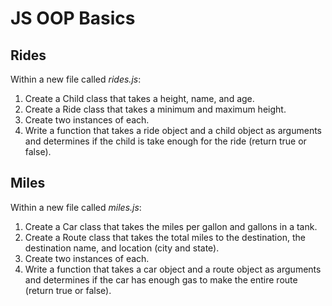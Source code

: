 # JS OOP Basics

## Rides

Within a new file called *rides.js*:

1. Create a Child class that takes a height, name, and age.
1. Create a Ride class that takes a minimum and maximum height.
1. Create two instances of each.
1. Write a function that takes a ride object and a child object as arguments and determines if the child is take enough for the ride (return true or false).

## Miles

Within a new file called *miles.js*:

1. Create a Car class that takes the miles per gallon and gallons in a tank.
1. Create a Route class that takes the total miles to the destination, the destination name, and location (city and state).
1. Create two instances of each.
1. Write a function that takes a car object and a route object as arguments and determines if the car has enough gas to make the entire route (return true or false).
